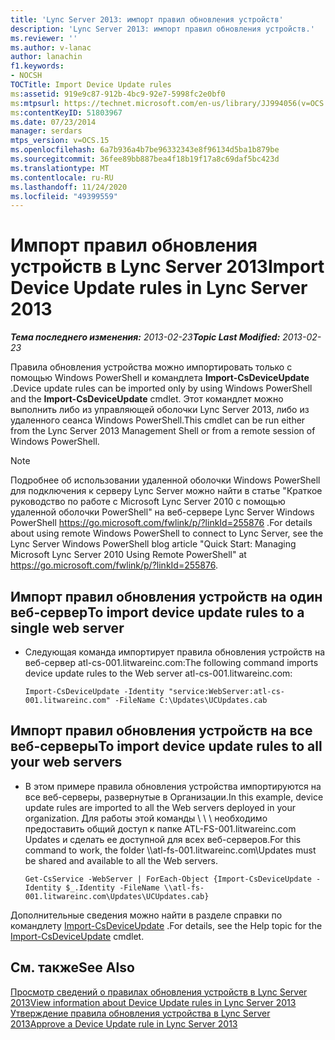 ```yaml
---
title: 'Lync Server 2013: импорт правил обновления устройств'
description: 'Lync Server 2013: импорт правил обновления устройств.'
ms.reviewer: ''
ms.author: v-lanac
author: lanachin
f1.keywords:
- NOCSH
TOCTitle: Import Device Update rules
ms:assetid: 919e9c87-912b-4bc9-92e7-5998fc2e0bf0
ms:mtpsurl: https://technet.microsoft.com/en-us/library/JJ994056(v=OCS.15)
ms:contentKeyID: 51803967
ms.date: 07/23/2014
manager: serdars
mtps_version: v=OCS.15
ms.openlocfilehash: 6a7b936a4b7be96332343e8f96134d5ba1b879be
ms.sourcegitcommit: 36fee89bb887bea4f18b19f17a8c69daf5bc423d
ms.translationtype: MT
ms.contentlocale: ru-RU
ms.lasthandoff: 11/24/2020
ms.locfileid: "49399559"
---
```

# <a name="import-device-update-rules-in-lync-server-2013"></a><span data-ttu-id="d3163-103">Импорт правил обновления устройств в Lync Server 2013</span><span class="sxs-lookup"><span data-stu-id="d3163-103">Import Device Update rules in Lync Server 2013</span></span>

<div data-xmlns="http://www.w3.org/1999/xhtml">

<div class="topic" data-xmlns="http://www.w3.org/1999/xhtml" data-msxsl="urn:schemas-microsoft-com:xslt" data-cs="https://msdn.microsoft.com/">

<div data-asp="https://msdn2.microsoft.com/asp">



</div>

<div id="mainSection">

<div id="mainBody"><span data-ttu-id="d3163-104">

<span> </span></span><span class="sxs-lookup"><span data-stu-id="d3163-104">

<span> </span></span></span>

<span data-ttu-id="d3163-105">_**Тема последнего изменения:** 2013-02-23_</span><span class="sxs-lookup"><span data-stu-id="d3163-105">_**Topic Last Modified:** 2013-02-23_</span></span>

<span data-ttu-id="d3163-106">Правила обновления устройства можно импортировать только с помощью Windows PowerShell и командлета **Import-CsDeviceUpdate** .</span><span class="sxs-lookup"><span data-stu-id="d3163-106">Device update rules can be imported only by using Windows PowerShell and the **Import-CsDeviceUpdate** cmdlet.</span></span> <span data-ttu-id="d3163-107">Этот командлет можно выполнить либо из управляющей оболочки Lync Server 2013, либо из удаленного сеанса Windows PowerShell.</span><span class="sxs-lookup"><span data-stu-id="d3163-107">This cmdlet can be run either from the Lync Server 2013 Management Shell or from a remote session of Windows PowerShell.</span></span>

<div>


> [!NOTE]  
> <span data-ttu-id="d3163-108">Подробнее об использовании удаленной оболочки Windows PowerShell для подключения к серверу Lync Server можно найти в статье "Краткое руководство по работе с Microsoft Lync Server 2010 с помощью удаленной оболочки PowerShell" на веб-сервере Lync Server Windows PowerShell <A href="https://go.microsoft.com/fwlink/p/?linkid=255876">https://go.microsoft.com/fwlink/p/?linkId=255876</A> .</span><span class="sxs-lookup"><span data-stu-id="d3163-108">For details about using remote Windows PowerShell to connect to Lync Server, see the Lync Server Windows PowerShell blog article "Quick Start: Managing Microsoft Lync Server 2010 Using Remote PowerShell" at <A href="https://go.microsoft.com/fwlink/p/?linkid=255876">https://go.microsoft.com/fwlink/p/?linkId=255876</A>.</span></span>



</div>

<div>


<div>

## <a name="to-import-device-update-rules-to-a-single-web-server"></a><span data-ttu-id="d3163-109">Импорт правил обновления устройств на один веб-сервер</span><span class="sxs-lookup"><span data-stu-id="d3163-109">To import device update rules to a single web server</span></span>

  - <span data-ttu-id="d3163-110">Следующая команда импортирует правила обновления устройств на веб-сервер atl-cs-001.litwareinc.com:</span><span class="sxs-lookup"><span data-stu-id="d3163-110">The following command imports device update rules to the Web server atl-cs-001.litwareinc.com:</span></span>
    
        Import-CsDeviceUpdate -Identity "service:WebServer:atl-cs-001.litwareinc.com" -FileName C:\Updates\UCUpdates.cab

</div>

<div>

## <a name="to-import-device-update-rules-to-all-your-web-servers"></a><span data-ttu-id="d3163-111">Импорт правил обновления устройств на все веб-серверы</span><span class="sxs-lookup"><span data-stu-id="d3163-111">To import device update rules to all your web servers</span></span>

  - <span data-ttu-id="d3163-112">В этом примере правила обновления устройства импортируются на все веб-серверы, развернутые в Организации.</span><span class="sxs-lookup"><span data-stu-id="d3163-112">In this example, device update rules are imported to all the Web servers deployed in your organization.</span></span> <span data-ttu-id="d3163-113">Для работы этой команды \\ \\ \\ необходимо предоставить общий доступ к папке ATL-FS-001.litwareinc.com Updates и сделать ее доступной для всех веб-серверов.</span><span class="sxs-lookup"><span data-stu-id="d3163-113">For this command to work, the folder \\\\atl-fs-001.litwareinc.com\\Updates must be shared and available to all the Web servers.</span></span>
    
        Get-CsService -WebServer | ForEach-Object {Import-CsDeviceUpdate -Identity $_.Identity -FileName \\atl-fs-001.litwareinc.com\Updates\UCUpdates.cab}

</div>

<span data-ttu-id="d3163-114">Дополнительные сведения можно найти в разделе справки по командлету [Import-CsDeviceUpdate](https://docs.microsoft.com/powershell/module/skype/Import-CsDeviceUpdate) .</span><span class="sxs-lookup"><span data-stu-id="d3163-114">For details, see the Help topic for the [Import-CsDeviceUpdate](https://docs.microsoft.com/powershell/module/skype/Import-CsDeviceUpdate) cmdlet.</span></span>

</div>

<div>

## <a name="see-also"></a><span data-ttu-id="d3163-115">См. также</span><span class="sxs-lookup"><span data-stu-id="d3163-115">See Also</span></span>


[<span data-ttu-id="d3163-116">Просмотр сведений о правилах обновления устройств в Lync Server 2013</span><span class="sxs-lookup"><span data-stu-id="d3163-116">View information about Device Update rules in Lync Server 2013</span></span>](lync-server-2013-view-information-about-device-update-rules.md)  
[<span data-ttu-id="d3163-117">Утверждение правила обновления устройства в Lync Server 2013</span><span class="sxs-lookup"><span data-stu-id="d3163-117">Approve a Device Update rule in Lync Server 2013</span></span>](lync-server-2013-approve-a-device-update-rule.md)  
  

<span data-ttu-id="d3163-118"></div>

</div>

<span> </span>

</div>

</div>

</span><span class="sxs-lookup"><span data-stu-id="d3163-118"></div>

</div>

<span> </span>

</div>

</div>

</span></span></div>

